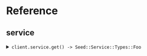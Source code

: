 # Reference
## service
<details><summary><code>client.service.get() -> Seed::Service::Types::Foo</code></summary>
<dl>
<dd>

#### 🔌 Usage

<dl>
<dd>

<dl>
<dd>

```ruby
client.service.get();
```
</dd>
</dl>
</dd>
</dl>


</dd>
</dl>
</details>
